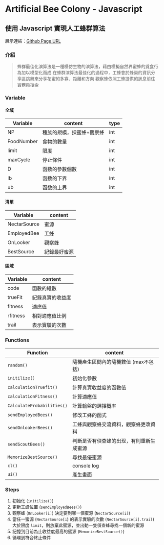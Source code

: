 # Artificial Bee Colony - Javascript
## 使用 Javascript 實現人工蜂群算法

展示連結：[Github Page URL](https://pei-qun.github.io/Artificial-Bee-Colony---Javascript/)

### 介紹
> 蜂群最佳化演算法是一種模仿生物的演算法，藉由模擬自然界蜜蜂的覓食行為加以模型化而成
> 在蜂群演算法最佳化的過程中，工蜂會於蜂巢的資訊分享區跳舞來分享花蜜的多寡、距離和方向
> 觀察蜂依照工蜂提供的訊息前往實務員搜索

### Variable
#### 全域
| Variable | content | type |
| ------ | ------ | ------ |
| NP | 種族的規模，採蜜蜂+觀察蜂 | int |
| FoodNumber | 食物的數量 | int |
| limit | 限度 | int |
| maxCycle | 停止條件 | int |
| D | 函数的參數個數 | int |
| lb | 函数的下界 | int |
| ub | 函数的上界 | int |

#### 清單
| Variable | content |
| ------ | ------ |
| NectarSource | 蜜源 |
| EmployedBee | 工蜂 |
| OnLooker | 觀察蜂 |
| BestSource | 紀錄最好蜜源 |

#### 區域
| Variable | content |
| ------ | ------ |
| code | 函數的維數 |
| trueFit | 紀錄真實的收益度 |
| fitness | 適應值 |
| rfitness | 相對適應值比例 |
| trail | 表示實驗的次數 |

### Functions
| Function | content |
| ------ | ------ |
| `random()` | 隨機產生區間內的隨機數值 (max不包括) |
| `initilize()` | 初始化參數 |
| `calculationTruefit()` | 計算真實收益度的函數值 |
| `calculationFitness()` | 計算適應值 |
| `CalculateProbabilities()` | 計算輪盤的選擇概率 |
| `sendEmployedBees()` | 修改工蜂的函式 |
| `sendOnlookerBees()` | 工蜂與觀察蜂交流資料，觀察蜂更改資料 |
| `sendScoutBees()` | 判斷是否有偵查蜂的出现，有則重新生成蜜源 |
| `MemorizeBestSource()` | 尋找最優蜜源 |
| `cl()` | console log |
| `ui()` | 產生畫面 |

### Steps
1. 初始化 (`initilize()`)
2. 更新工蜂位置 (`sendEmployedBees()`)
3. 觀察蜂 (`OnLooker[i]`) 決定要到哪一個蜜源 (`NectarSource[i]`)
4. 當任一蜜源 (`NectarSource[i`) 的表示實驗的次數 (`NectarSource[i].trail`) 大於限度 `limit`，則放棄此蜜源，並出動一隻偵查蜂尋找一個新的蜜源
5. 記憶到目前為止收益度最高的蜜源 (`MemorizeBestSource()`)
6. 循環到符合終止條件